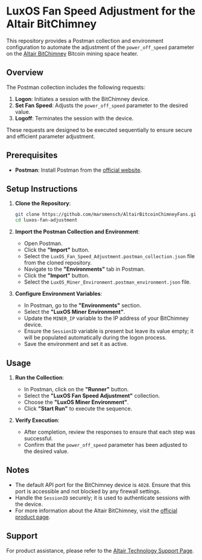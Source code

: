 # LuxOS Fan Speed Adjustment for the Altair BitChimney 

This repository provides a Postman collection and environment configuration to automate the adjustment of the `power_off_speed` parameter on the [Altair BitChimney](https://altairtech.io/product/bitchimney/) Bitcoin mining space heater.

## Overview

The Postman collection includes the following requests:

1. **Logon**: Initiates a session with the BitChimney device.
2. **Set Fan Speed**: Adjusts the `power_off_speed` parameter to the desired value.
3. **Logoff**: Terminates the session with the device.

These requests are designed to be executed sequentially to ensure secure and efficient parameter adjustment.

## Prerequisites

- **Postman**: Install Postman from the [official website](https://www.postman.com/downloads/).

## Setup Instructions

1. **Clone the Repository**:
   ```bash
   git clone https://github.com/marsmensch/AltairBitcoinChimneyFans.git
   cd luxos-fan-adjustment
   ```

2. **Import the Postman Collection and Environment**:
   - Open Postman.
   - Click the **"Import"** button.
   - Select the `LuxOS_Fan_Speed_Adjustment.postman_collection.json` file from the cloned repository.
   - Navigate to the **"Environments"** tab in Postman.
   - Click the **"Import"** button.
   - Select the `LuxOS_Miner_Environment.postman_environment.json` file.

3. **Configure Environment Variables**:
   - In Postman, go to the **"Environments"** section.
   - Select the **"LuxOS Miner Environment"**.
   - Update the `MINER_IP` variable to the IP address of your BitChimney device.
   - Ensure the `SessionID` variable is present but leave its value empty; it will be populated automatically during the logon process.
   - Save the environment and set it as active.

## Usage

1. **Run the Collection**:
   - In Postman, click on the **"Runner"** button.
   - Select the **"LuxOS Fan Speed Adjustment"** collection.
   - Choose the **"LuxOS Miner Environment"**.
   - Click **"Start Run"** to execute the sequence.

2. **Verify Execution**:
   - After completion, review the responses to ensure that each step was successful.
   - Confirm that the `power_off_speed` parameter has been adjusted to the desired value.

## Notes

- The default API port for the BitChimney device is `4028`. Ensure that this port is accessible and not blocked by any firewall settings.
- Handle the `SessionID` securely; it is used to authenticate sessions with the device.
- For more information about the Altair BitChimney, visit the [official product page](https://altairtech.io/product/bitchimney/).

## Support

For product assistance, please refer to the [Altair Technology Support Page](https://altairtech.io/contact-us/).
